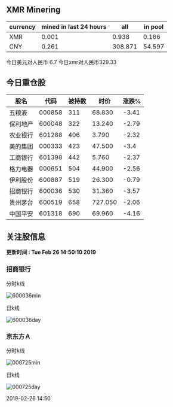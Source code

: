 ## XMR Minering

|currency|mined in last 24 hours|all|in pool|
|---|---|---|---|
|XMR|0.001|0.938|0.166|
|CNY|0.261|308.871|54.597|

今日美元对人民币 6.7	今日xmr对人民币329.33


## 今日重仓股 

|股名|代码|被持数|时价|涨跌%|
|---|---|---|---|---|
|五粮液|000858|311|68.830|-3.41|
|保利地产|600048|322|13.240|-2.79|
|农业银行|601288|406|3.790|-2.32|
|美的集团|000333|423|47.500|-3.4|
|工商银行|601398|442|5.760|-2.37|
|格力电器|000651|504|44.900|-2.56|
|伊利股份|600887|519|26.300|-0.79|
|招商银行|600036|530|31.360|-3.57|
|贵州茅台|600519|658|727.050|-2.06|
|中国平安|601318|690|69.960|-4.16|

## 关注股信息
**更新时间 : Tue Feb 26 14:50:10 2019**
### 招商银行 
分时k线

![600036min](http://image.sinajs.cn/newchart/min/n/sh600036.gif)

日k线

![600036day](http://image.sinajs.cn/newchart/daily/n/sh600036.gif)

### 京东方Ａ 
分时k线

![000725min](http://image.sinajs.cn/newchart/min/n/sz000725.gif)

日k线

![000725day](http://image.sinajs.cn/newchart/daily/n/sz000725.gif)

2019-02-26 14:50